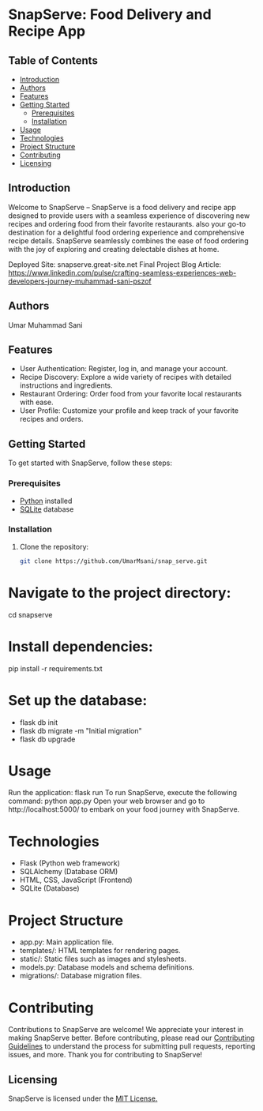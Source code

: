 # SnapServe: Food Delivery and Recipe App

## Table of Contents
- [Introduction](#introduction)
-  [Authors](#Authors)
- [Features](#features)
- [Getting Started](#getting-started)
  - [Prerequisites](#prerequisites)
  - [Installation](#installation)
- [Usage](#usage)
- [Technologies](#technologies)
- [Project Structure](#project-structure)
- [Contributing](#contributing)
- [Licensing](#Licensing)
  
## Introduction
Welcome to SnapServe – SnapServe is a food delivery and recipe app designed to provide users with a seamless experience of discovering new recipes and ordering food from their favorite restaurants.
also your go-to destination for a delightful food ordering experience and comprehensive recipe details. SnapServe seamlessly combines the ease of food ordering with the joy of exploring and creating delectable dishes at home.

Deployed Site: snapserve.great-site.net
Final Project Blog Article: https://www.linkedin.com/pulse/crafting-seamless-experiences-web-developers-journey-muhammad-sani-pszof

## Authors
Umar Muhammad Sani

## Features
- User Authentication: Register, log in, and manage your account.
- Recipe Discovery: Explore a wide variety of recipes with detailed instructions and ingredients.
- Restaurant Ordering: Order food from your favorite local restaurants with ease.
- User Profile: Customize your profile and keep track of your favorite recipes and orders.

## Getting Started
To get started with SnapServe, follow these steps:

### Prerequisites
- [Python](https://www.python.org/) installed
- [SQLite](https://www.sqlite.org/index.html) database

### Installation
1. Clone the repository:
   ```bash
   git clone https://github.com/UmarMsani/snap_serve.git
   
# Navigate to the project directory:
cd snapserve

# Install dependencies:
pip install -r requirements.txt

# Set up the database:
* flask db init
* flask db migrate -m "Initial migration"
* flask db upgrade

# Usage
Run the application:
flask run
To run SnapServe, execute the following command:
python app.py
Open your web browser and go to http://localhost:5000/ to embark on your food journey with SnapServe.

# Technologies

* Flask (Python web framework)
* SQLAlchemy (Database ORM)
* HTML, CSS, JavaScript (Frontend)
* SQLite (Database)

# Project Structure

* app.py: Main application file.
* templates/: HTML templates for rendering pages.
* static/: Static files such as images and stylesheets.
* models.py: Database models and schema definitions.
* migrations/: Database migration files.

# Contributing

Contributions to SnapServe are welcome! We appreciate your interest in making SnapServe better.
Before contributing, please read our [Contributing Guidelines](CONTRIBUTING.md) to understand the process for submitting pull requests, reporting issues, and more.
Thank you for contributing to SnapServe!

## Licensing
SnapServe is licensed under the [MIT License.](https://github.com/UmarMsani/snap_serve/blob/main/LICENSE)
